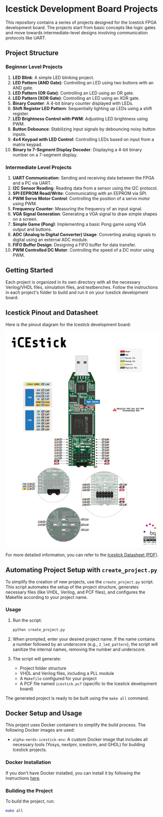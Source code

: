 # Icestick Development Board Projects

This repository contains a series of projects designed for the Icestick FPGA development board. The projects start from basic concepts like logic gates and move towards intermediate-level designs involving communication protocols like UART.

## Project Structure

### Beginner Level Projects

1. **LED Blink**: A simple LED blinking project.
2. **LED Pattern (AND Gate)**: Controlling an LED using two buttons with an AND gate.
3. **LED Pattern (OR Gate)**: Controlling an LED using an OR gate.
4. **LED Pattern (XOR Gate)**: Controlling an LED using an XOR gate.
5. **Binary Counter**: A 4-bit binary counter displayed with LEDs.
6. **Shift Register LED Pattern**: Sequentially lighting up LEDs using a shift register.
7. **LED Brightness Control with PWM**: Adjusting LED brightness using PWM.
8. **Button Debounce**: Stabilizing input signals by debouncing noisy button inputs.
9. **4x4 Keypad with LED Control**: Controlling LEDs based on input from a matrix keypad.
10. **Binary to 7-Segment Display Decoder**: Displaying a 4-bit binary number on a 7-segment display.

### Intermediate Level Projects

1. **UART Communication**: Sending and receiving data between the FPGA and a PC via UART.
2. **I2C Sensor Reading**: Reading data from a sensor using the I2C protocol.
3. **SPI EEPROM Read/Write**: Communicating with an EEPROM via SPI.
4. **PWM Servo Motor Control**: Controlling the position of a servo motor using PWM.
5. **Frequency Counter**: Measuring the frequency of an input signal.
6. **VGA Signal Generation**: Generating a VGA signal to draw simple shapes on a screen.
7. **Simple Game (Pong)**: Implementing a basic Pong game using VGA output and buttons.
8. **ADC (Analog to Digital Converter) Usage**: Converting analog signals to digital using an external ADC module.
9. **FIFO Buffer Design**: Designing a FIFO buffer for data transfer.
10. **PWM Controlled DC Motor**: Controlling the speed of a DC motor using PWM.

## Getting Started

Each project is organized in its own directory with all the necessary Verilog/VHDL files, simulation files, and testbenches. Follow the instructions in each project's folder to build and run it on your Icestick development board.

## Icestick Pinout and Datasheet

Here is the pinout diagram for the Icestick development board:

![Icestick Pinout](icestick_pinout.png)

For more detailed information, you can refer to the [Icestick Datasheet (PDF)](icestick.pdf).

## Automating Project Setup with `create_project.py`

To simplify the creation of new projects, use the `create_project.py` script. This script automates the setup of the project structure, generates necessary files (like VHDL, Verilog, and PCF files), and configures the Makefile according to your project name.

### Usage

1. Run the script:

    ```bash
    python create_project.py
    ```

2. When prompted, enter your desired project name. If the name contains a number followed by an underscore (e.g., `2_led_pattern`), the script will sanitize the internal names, removing the number and underscore.

3. The script will generate:
    - Project folder structure
    - VHDL and Verilog files, including a PLL module
    - A `Makefile` configured for your project
    - A PCF file named `icestick.pcf` (specific to the Icestick development board)

The generated project is ready to be built using the `make all` command.

## Docker Setup and Usage

This project uses Docker containers to simplify the build process. The following Docker images are used:

- `alpha-nerds-icestick-env`: A custom Docker image that includes all necessary tools (Yosys, nextpnr, icestorm, and GHDL) for building Icestick projects.

### Docker Installation

If you don't have Docker installed, you can install it by following the instructions [here](https://docs.docker.com/get-docker/).

### Building the Project

To build the project, run:

```bash
make all
```
